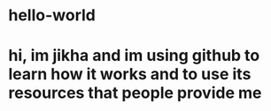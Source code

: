 # hello-world
hi, im jikha and im using github to learn how it works and to use its resources that people provide me
=======


